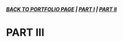 ##### [**BACK TO PORTFOLIO PAGE**](/portfoliopage_main.md) | [**PART I**](/final_project_I_GarrettM.md) | [**PART II**](/final_project_II_GarrettM.md)


# PART III
